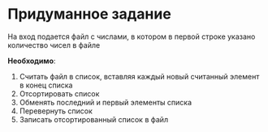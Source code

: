 # Придуманное задание


На вход подается файл с числами, в котором в первой строке указано количество чисел в файле

__Необходимо__:
1. Считать файл в список, вставляя каждый новый считанный элемент в конец списка
2. Отсортировать список
3. Обменять последний и первый элементы списка
4. Перевернуть список
5. Записать отсортированный список в файл
